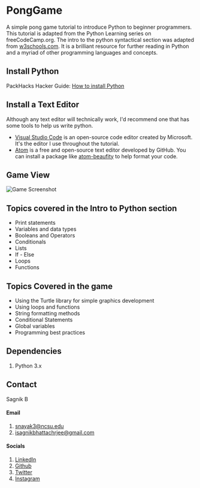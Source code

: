 # PongGame

A simple pong game tutorial to introduce Python to beginner programmers. This tutorial is adapted from the Python Learning series on freeCodeCamp.org. The intro to the python syntactical section was adapted from [w3schools.com](https://www.w3schools.com/python/default.asp). It is a brilliant resource for further reading in Python and a myriad of other programming languages and concepts.

## Install Python

PackHacks Hacker Guide: [How to install Python](https://www.notion.so/Hacker-Resources-cb0b84f22831494fb174571c065f502c#03d184ea17834231b0cc88b834352b0a)

## Install a Text Editor

Although any text editor will technically work, I'd recommend one that has some tools to help us write python.

- [Visual Studio Code](https://code.visualstudio.com/) is an open-source code editor created by Microsoft.
It's the editor I use throughout the tutorial.
- [Atom](https://atom.io/) is a free and open-source text editor developed by GitHub.
You can install a package like [atom-beaufity](https://atom.io/packages/atom-beautify) to help format your code.

## Game View

![Game Screenshot](https://user-images.githubusercontent.com/48783211/111239753-3becd280-85d0-11eb-940e-f2fc5a2925ef.png)

## Topics covered in the Intro to Python section

- Print statements
- Variables and data types
- Booleans and Operators
- Conditionals
- Lists
- If - Else
- Loops
- Functions

## Topics Covered in the game

- Using the Turtle library for simple graphics development
- Using loops and functions
- String formatting methods
- Conditional Statements
- Global variables
- Programming best practices

## Dependencies

1. Python 3.x

## Contact

Sagnik B

#### Email 

1. snayak3@ncsu.edu
2. isagnikbhattachrjee@gmail.com

#### Socials
1. [LinkedIn](https://linkedin.com/in/sagnik10)
2. [Github](https://github.com/isagnik)
3. [Twitter](https://twitter.com/isagnik10)
4. [Instagram](https://www.instagram.com/sagnik.cpp/)
